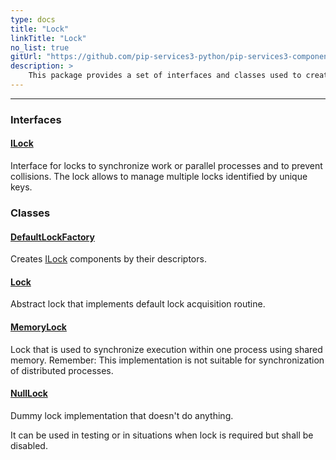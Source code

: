 ```yaml
---
type: docs
title: "Lock"
linkTitle: "Lock"
no_list: true
gitUrl: "https://github.com/pip-services3-python/pip-services3-components-python"
description: >
    This package provides a set of interfaces and classes used to create several types of locks.
---
```

---

<div class="module-body"> 

### Interfaces

#### [ILock](ilock)
Interface for locks to synchronize work or parallel processes and to prevent collisions.
The lock allows to manage multiple locks identified by unique keys.

### Classes

#### [DefaultLockFactory](default_lock_factory)
Creates [ILock](ilock) components by their descriptors.


#### [Lock](lock)
Abstract lock that implements default lock acquisition routine.

#### [MemoryLock](memory_lock)
Lock that is used to synchronize execution within one process using shared memory.
Remember: This implementation is not suitable for synchronization of distributed processes.

#### [NullLock](null_lock)
Dummy lock implementation that doesn't do anything.

It can be used in testing or in situations when lock is required
but shall be disabled.

</div>
